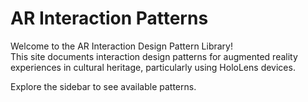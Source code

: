 # AR Interaction Patterns

Welcome to the AR Interaction Design Pattern Library!  
This site documents interaction design patterns for augmented reality experiences in cultural heritage, particularly using HoloLens devices.

Explore the sidebar to see available patterns.
